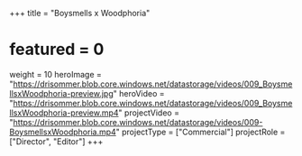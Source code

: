 +++
title = "Boysmells x Woodphoria"
# featured = 0
weight = 10
heroImage = "https://drisommer.blob.core.windows.net/datastorage/videos/009_BoysmellsxWoodphoria-preview.jpg"
heroVideo = "https://drisommer.blob.core.windows.net/datastorage/videos/009_BoysmellsxWoodphoria-preview.mp4"
projectVideo = "https://drisommer.blob.core.windows.net/datastorage/videos/009-BoysmellsxWoodphoria.mp4"
projectType = ["Commercial"]
projectRole = ["Director", "Editor"]
+++
